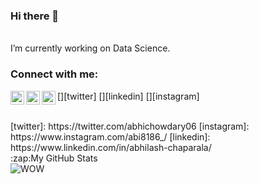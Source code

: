 ### Hi there 👋

<br />I’m currently working on Data Science.

### Connect with me:

[<img align="left" alt="abhichowdary06 | Twitter" width="22px" src="https://cdn.jsdelivr.net/npm/simple-icons@v3/icons/twitter.svg" />][twitter]
[<img align="left" alt="abhilash-chaparala | LinkedIn" width="22px" src="https://cdn.jsdelivr.net/npm/simple-icons@v3/icons/linkedin.svg" />][linkedin]
[<img align="left" alt="abi8186_ | Instagram" width="22px" src="https://cdn.jsdelivr.net/npm/simple-icons@v3/icons/instagram.svg" />][instagram]

<br />
[twitter]: https://twitter.com/abhichowdary06
[instagram]: https://www.instagram.com/abi8186_/ 
[linkedin]: https://www.linkedin.com/in/abhilash-chaparala/
<br />
<summary>:zap:My GitHub Stats</summary>

  <img align="left" alt="WOW" src="https://github-readme-stats.codestackr.vercel.app/api?username=abhilashchaparala&show_icons=true&hide_border=true" />
